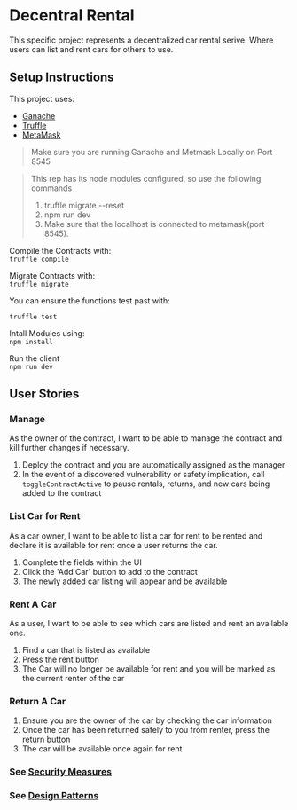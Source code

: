 # Decentral Rental

This specific project represents a decentralized car rental serive. Where users can list and rent cars for others to use.

## Setup Instructions
This project uses:
- [Ganache](https://truffleframework.com/ganache) 
- [Truffle](https://truffleframework.com/truffle)
- [MetaMask](https://metamask.io/)

> Make sure you are running Ganache and Metmask Locally on Port 8545

> This rep has its node modules configured, so use the following commands
> 1) truffle migrate --reset
> 2) npm run dev
> 3) Make sure that the localhost is connected to metamask(port 8545).

Compile the Contracts with:  
```truffle compile```

Migrate Contracts with:  
```truffle migrate```

You can ensure the functions test past with:

`truffle test`

Intall Modules using:  
```npm install```

Run the client  
`npm run dev`

## User Stories

### Manage 
As the owner of the contract, I want to be able to manage the contract and kill further changes if necessary.
 1. Deploy the contract and you are automatically assigned as the manager
 2. In the event of a discovered vulnerability or safety implication, call `toggleContractActive` to pause rentals, returns, and new cars being added to the contract

### List Car for Rent
As a car owner, I want to be able to list a car for rent to be rented and declare it is available for rent once a user returns the car.
 1. Complete the fields within the UI
 2. Click the 'Add Car' button to add to the contract
 3. The newly added car listing will appear and be available

### Rent A Car
As a user, I want to be able to see which cars are listed and rent an available one. 
 1. Find a car that is listed as available
 2. Press the rent button
 3. The Car will no longer be available for rent and you will be marked as the current renter of the car

### Return A Car
 1. Ensure you are the owner of the car by checking the car information
 2. Once the car has been returned safely to you from renter, press the return button
 3. The car will be available once again for rent

### See [Security Measures](./avoiding_common_attacks.md)

### See [Design Patterns](./design_pattern_desicions.md)
